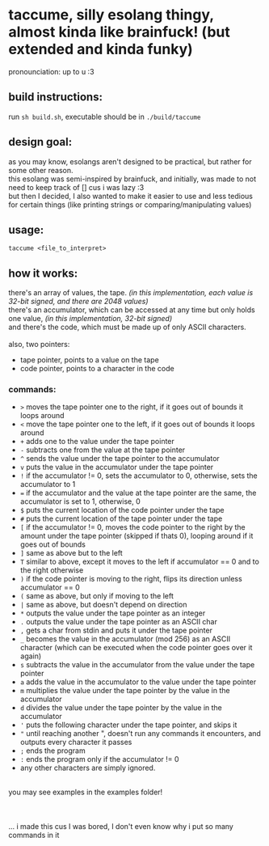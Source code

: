 # taccume, silly esolang thingy, almost kinda like brainfuck! (but extended and kinda funky)
pronounciation: up to u :3

## build instructions:
run `sh build.sh`, executable should be in `./build/taccume`

## design goal:
as you may know, esolangs aren't designed to be practical, but rather for some other reason.<br>
this esolang was semi-inspired by brainfuck, and initially, was made to not need to keep track of [] cus i was lazy :3<br>
but then I decided, I also wanted to make it easier to use and less tedious for certain things (like printing strings or comparing/manipulating values)

## usage:
`taccume <file_to_interpret>`

## how it works:
there's an array of values, the tape. *(in this implementation, each value is 32-bit signed, and there are 2048 values)*<br>
there's an accumulator, which can be accessed at any time but only holds one value, *(in this implementation, 32-bit signed)*<br>
and there's the code, which must be made up of only ASCII characters.<br>
<br>
also, two pointers: 
- tape pointer, points to a value on the tape
- code pointer, points to a character in the code

### commands:
- `>` moves the tape pointer one to the right, if it goes out of bounds it loops around
- `<` move the tape pointer one to the left, if it goes out of bounds it loops around
- `+` adds one to the value under the tape pointer
- `-` subtracts one from the value at the tape pointer
- `^` sends the value under the tape pointer to the accumulator
- `v` puts the value in the accumulator under the tape pointer
- `!` if the accumulator != 0, sets the accumulator to 0, otherwise, sets the accumulator to 1
- `=` if the accumulator and the value at the tape pointer are the same, the accumulator is set to 1, otherwise, 0
- `$` puts the current location of the code pointer under the tape
- `#` puts the current location of the tape pointer under the tape
- `[` if the accumulator != 0, moves the code pointer to the right by the amount under the tape pointer (skipped if thats 0), looping around if it goes out of bounds
- `]` same as above but to the left
- `T` similar to above, except it moves to the left if accumulator == 0 and to the right otherwise
- `)` if the code pointer is moving to the right, flips its direction unless accumulator == 0
- `(` same as above, but only if moving to the left
- `|` same as above, but doesn't depend on direction
- `*` outputs the value under the tape pointer as an integer
- `.` outputs the value under the tape pointer as an ASCII char
- `,` gets a char from stdin and puts it under the tape pointer
- `_` becomes the value in the accumulator (mod 256) as an ASCII character (which can be executed when the code pointer goes over it again)
- `s` subtracts the value in the accumulator from the value under the tape pointer
- `a` adds the value in the accumulator to the value under the tape pointer
- `m` multiplies the value under the tape pointer by the value in the accumulator
- `d` divides the value under the tape pointer by the value in the accumulator
- `'` puts the following character under the tape pointer, and skips it
- `"` until reaching another ", doesn't run any commands it encounters, and outputs every character it passes
- `;` ends the program
- `:` ends the program only if the accumulator != 0
- any other characters are simply ignored.
<br>
you may see examples in the examples folder!<br>
<br>
<br>
<br>
... i made this cus I was bored, I don't even know why i put so many commands in it
